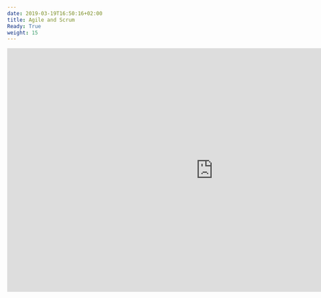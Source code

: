 ```yaml
---
date: 2019-03-19T16:50:16+02:00
title: Agile and Scrum
Ready: True
weight: 15
---
```


<iframe src="https://docs.google.com/presentation/d/1Qr66MxmoiV-3-ZiSj5Ro_B8QneKOfC8UAp0DCfDOdoA/embed?start=false&loop=false&delayms=3000" frameborder="0" width="960" height="569" allowfullscreen="true" mozallowfullscreen="true" webkitallowfullscreen="true" style="display:block; margin: 0 auto;"></iframe>